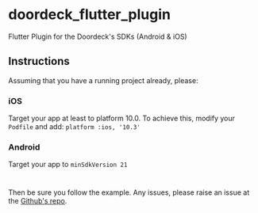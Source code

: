 
# doordeck_flutter_plugin  
  
Flutter Plugin for the Doordeck's SDKs  (Android & iOS)
  
## Instructions
 Assuming that you have a running project already, please:

### iOS
Target your app at least to platform 10.0.
To achieve this, modify your `Podfile`  and add:
`platform :ios, '10.3'`

### Android
Target your app to `minSdkVersion 21`
#

Then be sure you follow the example.
Any issues, please raise an issue at the [Github's repo](https://github.com/doordeck/doordeck-sdk-flutter).